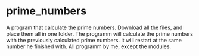 # prime_numbers
A program that calculate the prime numbers. 
Download all the files, and place them all in one folder. The programm will calculate the prime numbers with the previously 
calculated prime numbers. It will restart at the same number he finished with. 
All programm by me, except the modules. 
